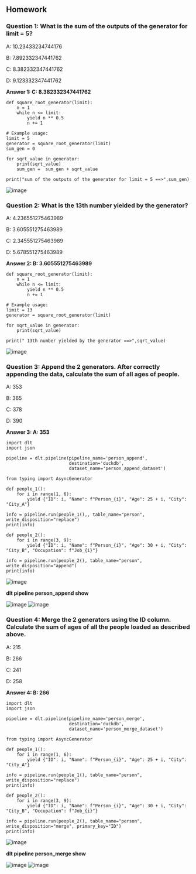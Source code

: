 ## Homework

### Question 1: What is the sum of the outputs of the generator for limit = 5?

A: 10.23433234744176

B: 7.892332347441762

C: 8.382332347441762

D: 9.123332347441762


**Answer 1: C: 8.382332347441762**

```
def square_root_generator(limit):
    n = 1
    while n <= limit:
        yield n ** 0.5
        n += 1

# Example usage:
limit = 5
generator = square_root_generator(limit)
sum_gen = 0

for sqrt_value in generator:
    print(sqrt_value)
    sum_gen =  sum_gen + sqrt_value

print("sum of the outputs of the generator for limit = 5 ==>",sum_gen)
```
![image](https://github.com/garjita63/de-zoomcamp-2024/assets/77673886/9ec78d5b-bd6a-4ae8-bc98-cb238e154600)


### Question 2: What is the 13th number yielded by the generator?

A: 4.236551275463989

B: 3.605551275463989

C: 2.345551275463989

D: 5.678551275463989


**Answer 2: B: 3.605551275463989**

```
def square_root_generator(limit):
    n = 1
    while n <= limit:
        yield n ** 0.5
        n += 1

# Example usage:
limit = 13
generator = square_root_generator(limit)

for sqrt_value in generator:
    print(sqrt_value)

print(" 13th number yielded by the generator ==>",sqrt_value)
```
![image](https://github.com/garjita63/de-zoomcamp-2024/assets/77673886/16de0689-456a-4e54-9488-efd97d027a79)

 
### Question 3: Append the 2 generators. After correctly appending the data, calculate the sum of all ages of people.

A: 353

B: 365

C: 378

D: 390

**Answer 3: A: 353**

```
import dlt
import json

pipeline = dlt.pipeline(pipeline_name='person_append',
                        destination='duckdb',
                        dataset_name='person_append_dataset')

from typing import AsyncGenerator

def people_1():
    for i in range(1, 6):
        yield {"ID": i, "Name": f"Person_{i}", "Age": 25 + i, "City": "City_A"}

info = pipeline.run(people_1(),, table_name="person", write_disposition="replace")
print(info)

def people_2():
    for i in range(3, 9):
        yield {"ID": i, "Name": f"Person_{i}", "Age": 30 + i, "City": "City_B", "Occupation": f"Job_{i}"}

info = pipeline.run(people_2(), table_name="person", write_disposition="append")
print(info)
```
![image](https://github.com/garjita63/de-zoomcamp-2024-workshop-data-ingestion/assets/77673886/cf1ae869-bd4d-4ac6-a6d0-e253e3708979)

**dlt pipeline person_append show**

![image](https://github.com/garjita63/de-zoomcamp-2024-homework-workshop-data-ingestion/assets/77673886/8fa657c2-f741-43d6-b0b6-d723ca27f814)
![image](https://github.com/garjita63/de-zoomcamp-2024-homework-workshop-data-ingestion/assets/77673886/80f7a893-ca33-4ff0-9656-6c8526856edd)


### Question 4: Merge the 2 generators using the ID column. Calculate the sum of ages of all the people loaded as described above.

A: 215

B: 266

C: 241

D: 258

**Answer 4: B: 266**

```
import dlt
import json

pipeline = dlt.pipeline(pipeline_name='person_merge',
                        destination='duckdb',
                        dataset_name='person_merge_dataset')

from typing import AsyncGenerator

def people_1():
    for i in range(1, 6):
        yield {"ID": i, "Name": f"Person_{i}", "Age": 25 + i, "City": "City_A"}

info = pipeline.run(people_1(), table_name="person", write_disposition="replace")
print(info)   

def people_2():
    for i in range(3, 9):
        yield {"ID": i, "Name": f"Person_{i}", "Age": 30 + i, "City": "City_B", "Occupation": f"Job_{i}"}

info = pipeline.run(people_2(), table_name="person", write_disposition="merge", primary_key="ID")
print(info)   
```
![image](https://github.com/garjita63/de-zoomcamp-2024-homework-workshop-data-ingestion/assets/77673886/f26afce3-bbb8-4416-a741-b7317a828449)

**dlt pipeline person_merge show**

![image](https://github.com/garjita63/de-zoomcamp-2024-homework-workshop-data-ingestion/assets/77673886/f912dd3e-731c-4e7f-8378-6ec48b2f3dcc)
![image](https://github.com/garjita63/de-zoomcamp-2024-homework-workshop-data-ingestion/assets/77673886/5379a33b-05ec-401e-9e20-875fb4dbcce9)
